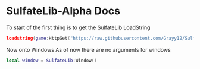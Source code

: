 # SulfateLib-Alpha Docs

To start of the first thing is to get the SulfateLib LoadString

```lua
loadstring(game:HttpGet("https://raw.githubusercontent.com/Grayy12/SulfateLib-alpha/main/Sulfate.lua?token=GHSAT0AAAAAABXMGZCWGQ4MUMC3WOQHY5VCYXSRJ5A",true))()
```


Now onto Windows As of now there are no arguments for windows

```lua
local window = SulfateLib:Window()
```
